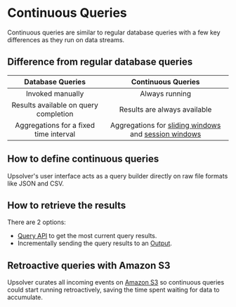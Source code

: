 # Continuous Queries

Continuous queries are similar to regular database queries with a few key differences as they run on data streams.

## Difference from regular database queries

| Database Queries | Continuous Queries |
| :---: | :---: |
| Invoked manually | Always running |
| Results available on query completion | Results are always available |
| Aggregations for a fixed time interval | Aggregations for [sliding windows](/aggregations/sliding-time-windows.md) and [session windows](/aggregations/session-windows.md) |

## How to define continuous queries

Upsolver's user interface acts as a query builder directly on raw file formats like JSON and CSV.

## How to retrieve the results

There are 2 options:

* [Query API](/MaterializedViews/query-api.md) to get the most current query results.
* Incrementally sending the query results to an [Output](/outputs.md).

## Retroactive queries with Amazon S3

Upsolver curates all incoming events on [Amazon S3](https://aws.amazon.com/s3/) so continuous queries could start running retroactively, saving the time spent waiting for data to accumulate.

